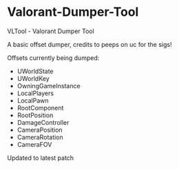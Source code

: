 # Valorant-Dumper-Tool
VLTool - Valorant Dumper Tool

A basic offset dumper, credits to peeps on uc for the sigs!

Offsets currently being dumped:
- UWorldState
- UWorldKey
- OwningGameInstance
- LocalPlayers
- LocalPawn
- RootComponent
- RootPosition
- DamageController
- CameraPosition
- CameraRotation
- CameraFOV

Updated to latest patch 
